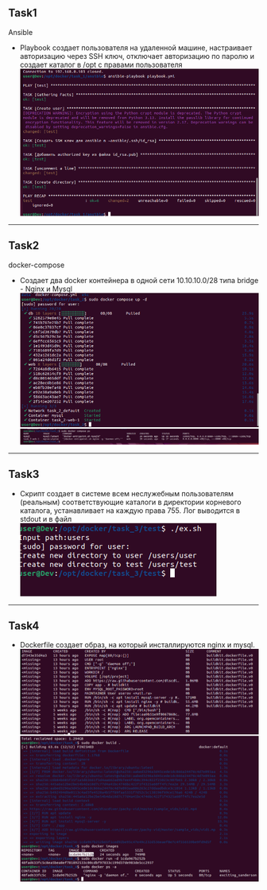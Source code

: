 ## Task1
Ansible
+ Playbook создает пользователя на удаленной машине, настраивает авторизацию через SSH ключ, отключает авторизацию по паролю и создает каталог в /opt с правами пользователя
![](https://github.com/Morody/docker/blob/e70899c7b08345fc3ab95869c273eebd4c9a709b/img/img2/Screenshot%20from%202023-09-23%2012-31-02.png)
---
## Task2
docker-compose
+ Создает два docker контейнера в одной сети 10.10.10.0/28 типа bridge - Nginx и Mysql
![](https://github.com/Morody/docker/blob/e70899c7b08345fc3ab95869c273eebd4c9a709b/img/img2/Screenshot%20from%202023-09-23%2012-33-27.png)
![](https://github.com/Morody/docker/blob/497ccfd1b03f71b6a29713c76da345b02eccbae0/img/Screenshot%20from%202023-09-23%2013-28-30.png)
---
## Task3
+ Скрипт создает в системе всем неслужебным пользователям (реальным) соответствующие каталоги в директории корневого каталога, устанавливает на каждую права 755. Лог выводится в stdout и в файл
![](https://github.com/Morody/docker/blob/ff49401a64398b244f3c6a41e088f8370e67c8bf/img/Screenshot%20from%202023-09-23%2013-04-32.png)
---
## Task4
+ Dockerfile создает образ, на который инсталлируются nginx и mysql.
![](https://github.com/Morody/docker/blob/1854f638d040fb5ae99988ebc4083917071b833a/img/Screenshot%20from%202023-09-23%2008-27-52.png)
![](https://github.com/Morody/docker/blob/ff49401a64398b244f3c6a41e088f8370e67c8bf/img/img2/Screenshot%20from%202023-09-23%2012-39-50.png)
